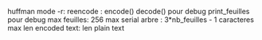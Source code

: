 huffman mode -r:
reencode :
encode()
decode()
pour debug
print_feuilles pour debug
max feuilles: 256
max serial arbre : 3*nb_feuilles - 1 caracteres
max len encoded text: len plain text
